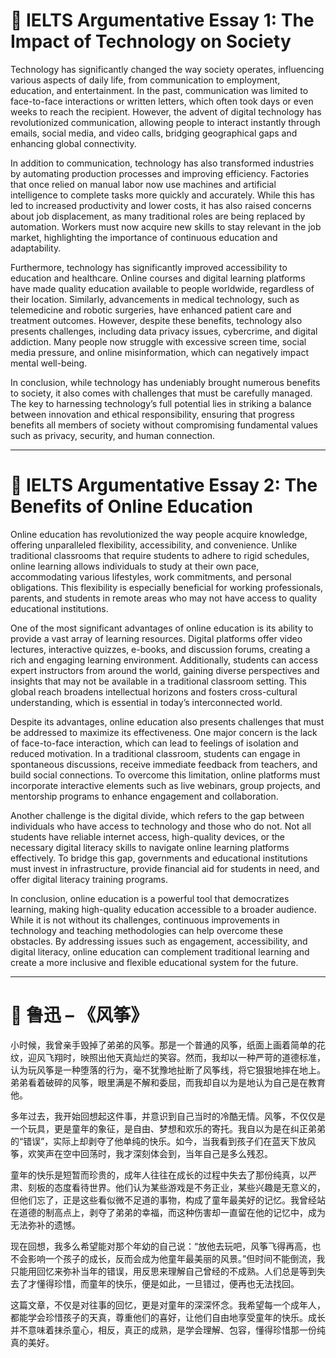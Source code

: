 # 📖 IELTS Argumentative Essay 1: The Impact of Technology on Society

Technology has significantly changed the way society operates, influencing various aspects of daily life, from communication to employment, education, and entertainment. In the past, communication was limited to face-to-face interactions or written letters, which often took days or even weeks to reach the recipient. However, the advent of digital technology has revolutionized communication, allowing people to interact instantly through emails, social media, and video calls, bridging geographical gaps and enhancing global connectivity.

In addition to communication, technology has also transformed industries by automating production processes and improving efficiency. Factories that once relied on manual labor now use machines and artificial intelligence to complete tasks more quickly and accurately. While this has led to increased productivity and lower costs, it has also raised concerns about job displacement, as many traditional roles are being replaced by automation. Workers must now acquire new skills to stay relevant in the job market, highlighting the importance of continuous education and adaptability.

Furthermore, technology has significantly improved accessibility to education and healthcare. Online courses and digital learning platforms have made quality education available to people worldwide, regardless of their location. Similarly, advancements in medical technology, such as telemedicine and robotic surgeries, have enhanced patient care and treatment outcomes. However, despite these benefits, technology also presents challenges, including data privacy issues, cybercrime, and digital addiction. Many people now struggle with excessive screen time, social media pressure, and online misinformation, which can negatively impact mental well-being.

In conclusion, while technology has undeniably brought numerous benefits to society, it also comes with challenges that must be carefully managed. The key to harnessing technology’s full potential lies in striking a balance between innovation and ethical responsibility, ensuring that progress benefits all members of society without compromising fundamental values such as privacy, security, and human connection.

---

# 📖 IELTS Argumentative Essay 2: The Benefits of Online Education

Online education has revolutionized the way people acquire knowledge, offering unparalleled flexibility, accessibility, and convenience. Unlike traditional classrooms that require students to adhere to rigid schedules, online learning allows individuals to study at their own pace, accommodating various lifestyles, work commitments, and personal obligations. This flexibility is especially beneficial for working professionals, parents, and students in remote areas who may not have access to quality educational institutions.

One of the most significant advantages of online education is its ability to provide a vast array of learning resources. Digital platforms offer video lectures, interactive quizzes, e-books, and discussion forums, creating a rich and engaging learning environment. Additionally, students can access expert instructors from around the world, gaining diverse perspectives and insights that may not be available in a traditional classroom setting. This global reach broadens intellectual horizons and fosters cross-cultural understanding, which is essential in today’s interconnected world.

Despite its advantages, online education also presents challenges that must be addressed to maximize its effectiveness. One major concern is the lack of face-to-face interaction, which can lead to feelings of isolation and reduced motivation. In a traditional classroom, students can engage in spontaneous discussions, receive immediate feedback from teachers, and build social connections. To overcome this limitation, online platforms must incorporate interactive elements such as live webinars, group projects, and mentorship programs to enhance engagement and collaboration.

Another challenge is the digital divide, which refers to the gap between individuals who have access to technology and those who do not. Not all students have reliable internet access, high-quality devices, or the necessary digital literacy skills to navigate online learning platforms effectively. To bridge this gap, governments and educational institutions must invest in infrastructure, provide financial aid for students in need, and offer digital literacy training programs.

In conclusion, online education is a powerful tool that democratizes learning, making high-quality education accessible to a broader audience. While it is not without its challenges, continuous improvements in technology and teaching methodologies can help overcome these obstacles. By addressing issues such as engagement, accessibility, and digital literacy, online education can complement traditional learning and create a more inclusive and flexible educational system for the future.

---

# 📖 鲁迅 – 《风筝》

小时候，我曾亲手毁掉了弟弟的风筝。那是一个普通的风筝，纸面上画着简单的花纹，迎风飞翔时，映照出他天真灿烂的笑容。然而，我却以一种严苛的道德标准，认为玩风筝是一种堕落的行为，毫不犹豫地扯断了风筝线，将它狠狠地摔在地上。弟弟看着破碎的风筝，眼里满是不解和委屈，而我却自以为是地认为自己是在教育他。

多年过去，我开始回想起这件事，并意识到自己当时的冷酷无情。风筝，不仅仅是一个玩具，更是童年的象征，是自由、梦想和欢乐的寄托。我自以为是在纠正弟弟的“错误”，实际上却剥夺了他单纯的快乐。如今，当我看到孩子们在蓝天下放风筝，欢笑声在空中回荡时，我才深刻体会到，当年自己是多么残忍。

童年的快乐是短暂而珍贵的，成年人往往在成长的过程中失去了那份纯真，以严肃、刻板的态度看待世界。他们认为某些游戏是不务正业，某些兴趣是无意义的，但他们忘了，正是这些看似微不足道的事物，构成了童年最美好的记忆。我曾经站在道德的制高点上，剥夺了弟弟的幸福，而这种伤害却一直留在他的记忆中，成为无法弥补的遗憾。

现在回想，我多么希望能对那个年幼的自己说：“放他去玩吧，风筝飞得再高，也不会影响一个孩子的成长，反而会成为他童年最美丽的风景。”但时间不能倒流，我只能用回忆来弥补当年的错误，用反思来理解自己曾经的不成熟。人们总是等到失去了才懂得珍惜，而童年的快乐，便是如此，一旦错过，便再也无法找回。

这篇文章，不仅是对往事的回忆，更是对童年的深深怀念。我希望每一个成年人，都能学会珍惜孩子的天真，尊重他们的喜好，让他们自由地享受童年的快乐。成长并不意味着抹杀童心，相反，真正的成熟，是学会理解、包容，懂得珍惜那一份纯真的美好。
